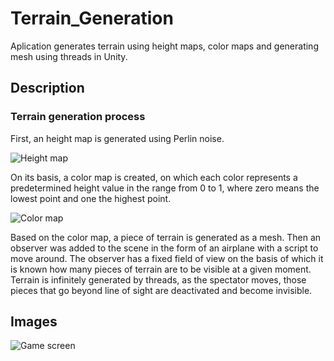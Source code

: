 # Terrain_Generation
Aplication generates terrain using height maps, color maps and generating mesh using threads in Unity.
## Description

### Terrain generation process

First, an height map is generated using Perlin noise.

![Height map](https://github.com/Nagzlos123/Terrain_Generation/assets/119455138/bb82788c-5dda-4ad5-af02-c7de14b4894b)

On its basis, a color map is created, on which each color represents a predetermined height value in the range from 0 to 1, where zero means the lowest point and one the highest point.

![Color map](https://github.com/Nagzlos123/Terrain_Generation/assets/119455138/22dd975c-8a85-4807-963d-c9d4c75d2f60)

Based on the color map, a piece of terrain is generated as a mesh. Then an observer was added to the scene in the form of an airplane with a script to move around. The observer has a fixed field of view on the basis of which it is known how many pieces of terrain are to be visible at a given moment. Terrain is infinitely generated by threads, as the spectator moves, those pieces that go beyond line of sight are deactivated and become invisible.

## Images
![Game screen](https://github.com/Nagzlos123/Terrain_Generation/assets/119455138/b5972dc9-4459-49b5-8c8b-ed2d73062fce)
